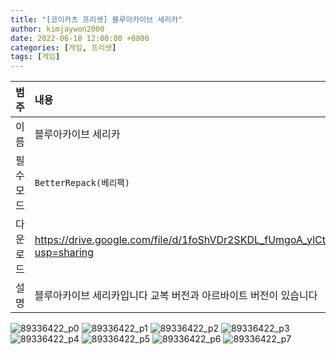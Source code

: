 ```yaml
---
title: "[코이카츠 프리셋] 블루아카이브 세리카"
author: kimjaywon2000
date: 2022-06-18 12:00:00 +0800
categories: [게임, 프리셋]
tags: [게임]
---
```


| 범주             | 내용            |
|:----------------|:---------------|
| 이름             | 블루아카이브 세리카  |
| 필수 모드         | `BetterRepack(베리팩)`       |
| 다운로드          | <https://drive.google.com/file/d/1foShVDr2SKDL_fUmgoA_ylCt0ubzyXpu/view?usp=sharing> |
| 설명             | 블루아카이브 세리카입니다 교복 버전과 아르바이트 버전이 있습니다   |

![89336422_p0](https://user-images.githubusercontent.com/76558033/174416209-ceb1af4c-f288-408c-8bdb-771769346498.png)
![89336422_p1](https://user-images.githubusercontent.com/76558033/174416212-e89088ed-40bc-49ad-9a36-a07c55215e3b.png)
![89336422_p2](https://user-images.githubusercontent.com/76558033/174416213-022c9781-0753-4270-9b56-1e87395f01ae.png)
![89336422_p3](https://user-images.githubusercontent.com/76558033/174416214-abb1326a-4514-4116-b26e-93bf6e090038.png)
![89336422_p4](https://user-images.githubusercontent.com/76558033/174416215-a02b3724-2908-455f-87ac-a2001bfe220f.png)
![89336422_p5](https://user-images.githubusercontent.com/76558033/174416216-1c34dc54-9383-4940-9d0b-30ab4fc66b39.png)
![89336422_p6](https://user-images.githubusercontent.com/76558033/174416217-f62d2aed-24af-4632-801b-c8a590a580c1.png)
![89336422_p7](https://user-images.githubusercontent.com/76558033/174416219-f2cdcc31-4fe1-461b-8798-1724a76a55f1.png)

